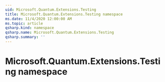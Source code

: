 ```yaml
---
uid: Microsoft.Quantum.Extensions.Testing
title: Microsoft.Quantum.Extensions.Testing namespace
ms.date: 11/4/2020 12:00:00 AM
ms.topic: article
qsharp.kind: namespace
qsharp.name: Microsoft.Quantum.Extensions.Testing
qsharp.summary: ''
---
```


# Microsoft.Quantum.Extensions.Testing namespace



